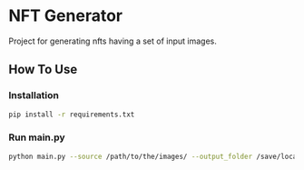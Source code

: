 # NFT Generator
Project for generating nfts having a set of input images.

## How To Use
### Installation
```bash
pip install -r requirements.txt
```
### Run main.py
```bash
python main.py --source /path/to/the/images/ --output_folder /save/location
```